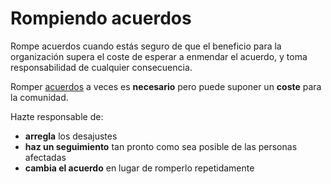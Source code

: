 # Rompiendo acuerdos

<summary>
Rompe acuerdos cuando estás seguro de que el beneficio para la organización supera el coste de esperar a enmendar el acuerdo, y toma responsabilidad de cualquier consecuencia.
</summary>

Romper [acuerdos](glossary:agreement) a veces es **necesario** pero puede suponer un **coste** para la comunidad.

Hazte responsable de:

-   **arregla** los desajustes
-   **haz un seguimiento** tan pronto como sea posible de las personas afectadas
-   **cambia el acuerdo** en lugar de romperlo repetidamente
